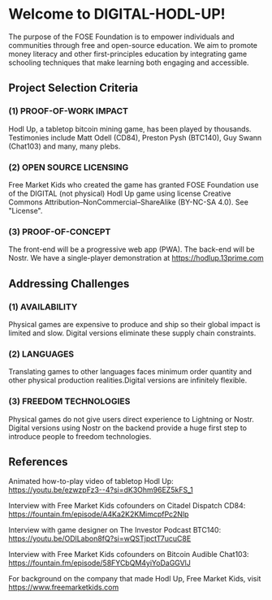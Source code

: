 # Welcome to DIGITAL-HODL-UP!

The purpose of the FOSE Foundation is to empower individuals and communities through free and open-source education. We aim to promote money literacy and other first-principles education by integrating game schooling techniques that make learning both engaging and accessible.

## Project Selection Criteria

### (1) PROOF-OF-WORK IMPACT

Hodl Up, a tabletop bitcoin mining game, has been played by thousands. Testimonies include Matt Odell (CD84), Preston Pysh (BTC140), Guy Swann (Chat103) and many, many plebs. 

### (2) OPEN SOURCE LICENSING

Free Market Kids who created the game has granted FOSE Foundation use of the DIGITAL (not physical) Hodl Up game using license Creative Commons Attribution–NonCommercial–ShareAlike (BY-NC-SA 4.0). See "License".  

### (3) PROOF-OF-CONCEPT

The front-end will be a progressive web app (PWA). The back-end will be Nostr. We have a single-player demonstration at https://hodlup.13prime.com

## Addressing Challenges

### (1) ﻿﻿﻿﻿AVAILABILITY

Physical games are expensive to produce and ship so their global impact is limited and slow. Digital versions eliminate these supply chain constraints.

### (2) ﻿﻿﻿﻿LANGUAGES

Translating games to other languages faces minimum order quantity and other physical production realities.Digital versions are infinitely flexible.

### ﻿﻿﻿﻿(3) FREEDOM TECHNOLOGIES 

Physical games do not give users direct experience to Lightning or Nostr. Digital versions using Nostr on the backend provide a huge first step to introduce people to freedom technologies.

## References

Animated how-to-play video of tabletop Hodl Up:  https://youtu.be/ezwzpFz3--4?si=dK3Ohm96EZ5kFS_1

Interview with Free Market Kids cofounders on Citadel Dispatch CD84: https://fountain.fm/episode/A4Ka2K2KMimcpfPc2Nlp

Interview with game designer on The Investor Podcast BTC140: https://youtu.be/ODlLabon8fQ?si=wQSTjpctT7ucuC8E

Interview with Free Market Kids cofounders on Bitcoin Audible Chat103: https://fountain.fm/episode/58FYCbQM4yiYoDaGGVlJ

For background on the company that made Hodl Up, Free Market Kids, visit https://www.freemarketkids.com

